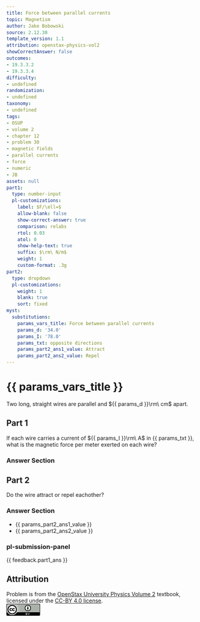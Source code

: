 ```yaml
---
title: Force between parallel currents
topic: Magnetism
author: Jake Bobowski
source: 2.12.30
template_version: 1.1
attribution: openstax-physics-vol2
showCorrectAnswer: false
outcomes:
- 19.3.3.2
- 19.3.3.4
difficulty:
- undefined
randomization:
- undefined
taxonomy:
- undefined
tags:
- OSUP
- volume 2
- chapter 12
- problem 30
- magnetic fields
- parallel currents
- force
- numeric
- JB
assets: null
part1:
  type: number-input
  pl-customizations:
    label: $F/\ell=$
    allow-blank: false
    show-correct-answer: true
    comparison: relabs
    rtol: 0.03
    atol: 0
    show-help-text: true
    suffix: $\rm\ N/m$
    weight: 1
    custom-format: .3g
part2:
  type: dropdown
  pl-customizations:
    weight: 1
    blank: true
    sort: fixed
myst:
  substitutions:
    params_vars_title: Force between parallel currents
    params_d: '34.0'
    params_I: '78.0'
    params_txt: opposite directions
    params_part2_ans1_value: Attract
    params_part2_ans2_value: Repel
---
```

# {{ params_vars_title }}
Two long, straight wires are parallel and ${{ params_d }}\rm\ cm$ apart.

## Part 1

If each wire carries a current of ${{ params_I }}\rm\ A$ in {{ params_txt }}, what is the magnetic force per meter exerted on each wire?

### Answer Section

## Part 2

Do the wire attract or repel eachother?

### Answer Section

- {{ params_part2_ans1_value }}
- {{ params_part2_ans2_value }}

### pl-submission-panel

{{ feedback.part1_ans }}

## Attribution

Problem is from the [OpenStax University Physics Volume 2](https://openstax.org/details/books/university-physics-volume-2) textbook, licensed under the [CC-BY 4.0 license](https://creativecommons.org/licenses/by/4.0/).<br>![Image representing the Creative Commons 4.0 BY license.](https://raw.githubusercontent.com/firasm/bits/master/by.png)